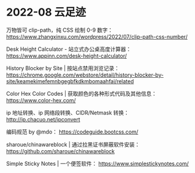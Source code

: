 # 2022-08 云足迹

万物皆可 clip-path，纯 CSS 绘制 0-9 数字：
https://www.zhangxinxu.com/wordpress/2022/07/clip-path-css-number/

Desk Height Calculator - 站立式办公桌高度计算器：
https://www.appinn.com/desk-height-calculator/

History Blocker by Site | 按站点禁用浏览记录：
https://chrome.google.com/webstore/detail/history-blocker-by-site/keamekimefemnbgegbfkdkmbomaahfai/related

Color Hex Color Codes | 获取颜色的各种形式代码及其他信息：
https://www.color-hex.com/

ip 地址转换、ip 网络段转换、CIDR/Netmask 转换：
http://ip.chacuo.net/ipconvert

编码规范 by @mdo：
https://codeguide.bootcss.com/

sharoue/chinawareblock | 通过拉黑证书屏蔽软件安装：
https://github.com/sharoue/chinawareblock

Simple Sticky Notes | 一个便签软件：
https://www.simplestickynotes.com/

